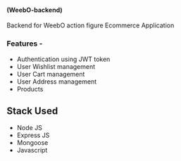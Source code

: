 #### (WeebO-backend)
Backend for WeebO action figure Ecommerce Application

### Features - 
- Authentication using JWT token
- User Wishlist management
- User Cart management
- User Address management
- Products

## Stack Used
- Node JS
- Express JS
- Mongoose
- Javascript


